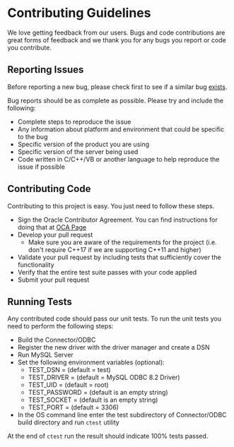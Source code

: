 # Contributing Guidelines

We love getting feedback from our users. Bugs and code contributions are great forms of feedback and we thank you for any bugs you report or code you contribute.

## Reporting Issues

Before reporting a new bug, please check first to see if a similar bug [exists](https://bugs.mysql.com/search.php).

Bug reports should be as complete as possible.  Please try and include the following:

* Complete steps to reproduce the issue
* Any information about platform and environment that could be specific to the bug  
* Specific version of the product you are using
* Specific version of the server being used
* Code written in C/C++/VB or another language to help reproduce the issue if possible

## Contributing Code

Contributing to this project is easy. You just need to follow these steps.

* Sign the Oracle Contributor Agreement. You can find instructions for doing that at [OCA Page](https://oca.opensource.oracle.com/)
* Develop your pull request
  * Make sure you are aware of the requirements for the project (i.e. don't require C++17 if we are supporting C++11 and higher)
* Validate your pull request by including tests that sufficiently cover the functionality
* Verify that the entire test suite passes with your code applied
* Submit your pull request

## Running Tests

Any contributed code should pass our unit tests.
To run the unit tests you need to perform the following steps:

* Build the Connector/ODBC
* Register the new driver with the driver manager and create a DSN
* Run MySQL Server
* Set the following environment variables (optional):
  * TEST_DSN = <the name of DSN previously created> (default = test)
  * TEST_DRIVER = <the name of ODBC driver as registered in odbcinst.ini> (default = MySQL ODBC 8.2 Driver)
  * TEST_UID = <MySQL user name> (default = root)
  * TEST_PASSWORD = <MySQL password> (default is an empty string)
  * TEST_SOCKET = <the path to the socket file in Unix-like OS> (default is an empty string)
  * TEST_PORT = <the port number> (default = 3306)
* In the OS command line enter the test subdirectory of Connector/ODBC build directory and run `ctest` utility

At the end of `ctest` run the result should indicate 100% tests passed.
